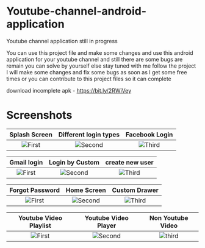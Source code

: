 # Youtube-channel-android-application
Youtube channel application still in progress 

You can use this project file and make some changes and use this android application for your youtube channel and still there are some bugs are remain you can solve by yourself else stay tuned with me follow the project I will make some changes and fix some bugs as soon as I get some free times or you can contribute to this project files so it can complete

download incomplete apk - https://bit.ly/2RWiVey

# Screenshots

| Splash Screen | Different login types | Facebook Login
|:-:|:-:|:-:|
| ![First](https://github.com/mayurkadampro/Youtube-channel-android-application/blob/master/Snapshots/Splash%20Screen.png) | ![Second](https://github.com/mayurkadampro/Youtube-channel-android-application/blob/master/Snapshots/Login%20by%20different%20way.png) | ![Third](https://github.com/mayurkadampro/Youtube-channel-android-application/blob/master/Snapshots/facebook%20login.png)

| Gmail login | Login by Custom | create new user
|:-:|:-:|:-:|
| ![First](https://github.com/mayurkadampro/Youtube-channel-android-application/blob/master/Snapshots/gmail%20login.png) | ![Second](https://github.com/mayurkadampro/Youtube-channel-android-application/blob/master/Snapshots/login%20by%20new%20userr.png) | ![Third](https://github.com/mayurkadampro/Youtube-channel-android-application/blob/master/Snapshots/create%20account.png) |


| Forgot Password | Home Screen | Custom Drawer
|:-:|:-:|:-:|
| ![First](https://github.com/mayurkadampro/Youtube-channel-android-application/blob/master/Snapshots/forgot%20password.png) | ![Second](https://github.com/mayurkadampro/Youtube-channel-android-application/blob/master/Snapshots/home%20screen.png) | ![Third](https://github.com/mayurkadampro/Youtube-channel-android-application/blob/master/Snapshots/drawer.png)

| Youtube Video Playlist | Youtube Video Player | Non Youtube Video 
|:-:|:-:|:-:|
| ![First](https://github.com/mayurkadampro/Youtube-channel-android-application/blob/master/Snapshots/youtube%20video%20playlist.png) | ![Second](https://github.com/mayurkadampro/Youtube-channel-android-application/blob/master/Snapshots/youtube%20video%20player.png) | ![third](https://github.com/mayurkadampro/Youtube-channel-android-application/blob/master/Snapshots/Non%20youtube%20videoo.png)

